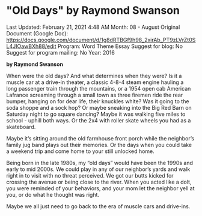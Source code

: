# "Old Days" by Raymond Swanson

Last Updated: February 21, 2021 4:48 AM
Month: 08 - August
Original Document (Google Doc): https://docs.google.com/document/d/1g8dRTBGf9h98_2xirAb_PT9zLVrZt0SL4JIOawBXh88/edit
Program: Word Theme Essay
Suggest for blog: No
Suggest for program mailing: No
Year: 2016

**by Raymond Swanson**

When were the old days? And what determines when they were? Is it a muscle car at a drive-in theater, a classic 4-8-4 steam engine hauling a long passenger train through the mountains, or a 1954 open cab American Lafrance screaming through a small town as three firemen ride the rear bumper, hanging on for dear life, their knuckles white? Was it going to the soda shoppe and a sock hop? Or maybe sneaking into the Big Red Barn on Saturday night to go square dancing? Maybe it was walking five miles to school - uphill both ways. Or the 2x4 with roller skate wheels you had as a skateboard.

Maybe it’s sitting around the old farmhouse front porch while the neighbor’s family jug band plays out their memories. Or the days when you could take a weekend trip and come home to your still unlocked home.

Being born in the late 1980s, my “old days” would have been the 1990s and early to mid 2000s. We could play in any of our neighbor’s yards and walk right in to visit with no threat perceived. We got our butts kicked for crossing the avenue or being close to the river. When you acted like a dolt, you were reminded of your behaviors, and your mom let the neighbor yell at you, or do what he thought was right.

Maybe we all just need to go back to the era of muscle cars and drive-ins.